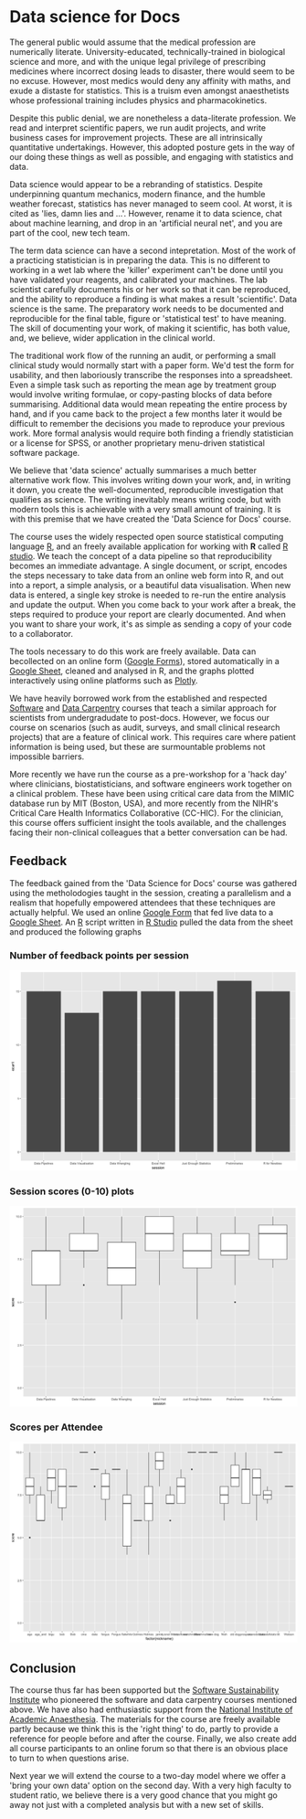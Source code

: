 # Data science for Docs

The general public would assume that the medical profession are numerically literate. University-educated, technically-trained in biological science and more, and with the unique legal privilege of prescribing medicines where incorrect dosing leads to disaster, there would seem to be no excuse. However, most medics would deny any affinity with maths, and exude a distaste for statistics. This is a truism even amongst anaesthetists whose professional training includes physics and pharmacokinetics.

<!-- Set up need -->
Despite this public denial, we are nonetheless a data-literate profession. We read and interpret scientific papers, we run audit projects, and write business cases for improvement projects. These are all intrinsically quantitative undertakings. However, this adopted posture gets in the way of our doing these things as well as possible, and engaging with statistics and data.

<!-- Data science, sexed up stats? -->
Data science would appear to be a rebranding of statistics. Despite underpinning quantum mechanics, modern finance, and the humble weather forecast, statistics has never managed to seem cool. At worst, it is cited as 'lies, damn lies and ...'. However, rename it to data science, chat about machine learning, and drop in an 'artificial neural net', and you are part of the cool, new tech team.

The term data science can have a second intepretation. Most of the work of a practicing statistician is in preparing the data. This is no different to working in a wet lab where the 'killer' experiment can't be done until you have validated your reagents, and calibrated your machines. The lab scientist carefully documents his or her work so that it can be reproduced, and the ability to reproduce a finding is what makes a result 'scientific'. Data science is the same. The preparatory work needs to be documented and reproducible for the final table, figure or 'statistical test' to have meaning. The skill of documenting your work, of making it scientific, has both value, and, we believe, wider application in the clinical world. 

<!-- the old workflow -->
The traditional work flow of the running an audit, or performing a small clinical study would normally start with a paper form. We'd test the form for usability, and then laboriously transcribe the responses into a spreadsheet. Even a simple task such as reporting the mean age by treatment group would involve writing formulae, or copy-pasting blocks of data before summarising. Additional data would mean repeating the entire process by hand, and if you came back to the project a few months later it would be difficult to remember the decisions you made to reproduce your previous work. More formal analysis would require both finding a friendly statistician or a license for SPSS, or another proprietary menu-driven statistical software package.

<!-- the new workflow -->
We believe that 'data science' actually summarises a much better alternative work flow. This involves writing down your work, and, in writing it down, you create the well-documented, reproducible investigation that qualifies as science. The writing inevitably means writing code, but with modern tools this is achievable with a very small amount of training. It is with this premise that we have created the 'Data Science for Docs' course.
<!-- @danny: At the moment I think the Introduction is much too long compared to what we did on the course. I think the Intro should be shortened in favour of more written about the course structure -->

<!-- summarise the course  -->
The course uses the widely respected open source statistical computing language [R](), and an freely available application for working with **R** called [R studio](). We teach the concept of a data pipeline so that reproducibility becomes an immediate advantage. A single document, or script, encodes the steps necessary to take data from an online web form into R, and out into a report, a simple analysis, or a beautiful data visualisation. When new data is entered, a single key stroke is needed to re-run the entire analysis and update the output. When you come back to your work after a break, the steps required to produce your report are clearly documented. And when you want to share your work, it's as simple as sending a copy of your code to a collaborator. 

<!-- resources -->
The tools necessary to do this work are freely available. Data can becollected on an online form ([Google Forms]()), stored automatically in a [Google Sheet](), cleaned and analysed in R, and the graphs plotted interactively using online platforms such as [Plotly]().

<!-- links to data carpentry -->
We have heavily borrowed work from the established and respected [Software]() and [Data Carpentry]() courses that teach a similar approach for scientists from undergradudate to post-docs. However, we focus our course on scenarios (such as audit, surveys, and small clinical research projects) that are a feature of clinical work. This requires care where patient information is being used, but these are surmountable problems not impossible barriers. 

<!-- datathon -->
More recently we have run the course as a pre-workshop for a 'hack day' where clinicians, biostatisticians, and software engineers work together on a clinical problem. These have been using critical care data from the MIMIC database run by MIT (Boston, USA), and more recently from the NIHR's Critical Care Health Informatics Collaborative (CC-HIC). For the clinician, this course offers sufficient insight the tools available, and the challenges facing their non-clinical colleagues that a better conversation can be had.

## Feedback
<!-- feedback from course -->
The feedback gained from the 'Data Science for Docs' course was gathered using the metholodogies taught in the session, creating a parallelism and a realism that hopefully empowered attendees that these techniques are actually helpful. We used an online [Google Form]() that fed live data to a [Google Sheet](). An [R]() script written in [R Studio]() pulled the data from the sheet and produced the following graphs

### Number of feedback points per session
![Session Count](feedback_analysis/session_feedback_count.png)

### Session scores (0-10) plots
![Session scores](feedback_analysis/session_boxplot.png)

### Scores per Attendee
![Session scores by Attendee](feedback_analysis/session_by_attendee.png)

## Conclusion

The course thus far has been supported but the [Software Sustainability Institute]() who pioneered the software and data carpentry courses mentioned above. We have also had enthusiastic support from the [National Institute of Academic Anaesthesia](). The materials for the course are freely available partly because we think this is the 'right thing' to do, partly to provide a reference for people before and after the course. Finally, we also create add all course participants to an online forum so that there is an obvious place to turn to when questions arise.

Next year we will extend the course to a two-day model where we offer a 'bring your own data' option on the second day. With a very high faculty to student ratio, we believe there is a very good chance that you might go away not just with a completed analysis but with a new set of skills.

